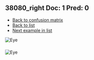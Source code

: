 ## 38080_right Doc: 1 Pred: 0
- [Back to confusion matrix](https://github.com/juliandewit/kaggle_retinopathy/blob/master/matrix.md)
- [Back to list](https://github.com/juliandewit/kaggle_retinopathy/blob/master/lists/10/list.md)
- [Next example in list](https://github.com/juliandewit/kaggle_retinopathy/blob/master/lists/10/38/38114_left.md)

![Eye](https://retinopaty.blob.core.windows.net/size1024/38080_right_1.jpeg)

### 

![Eye]()
